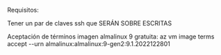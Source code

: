 Requisitos:

Tener un par de claves ssh que SERÁN SOBRE ESCRITAS

Aceptación de términos imagen almalinux 9 gratuita:
az vm image terms accept --urn almalinux:almalinux:9-gen2:9.1.2022122801
